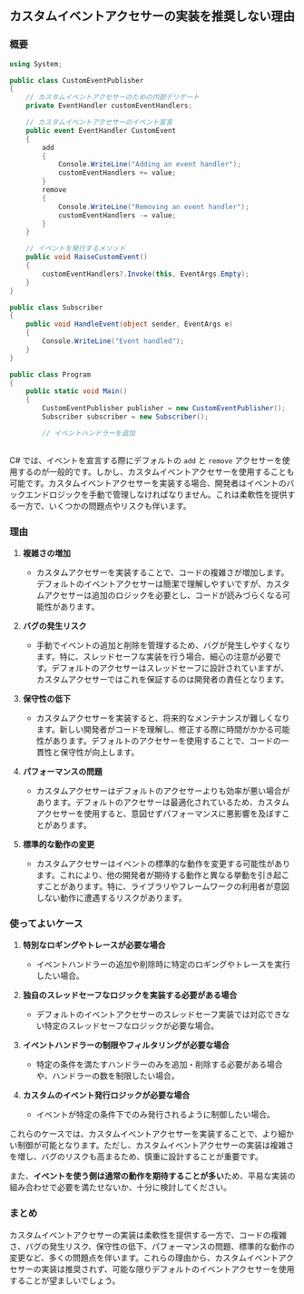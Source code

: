 ## カスタムイベントアクセサーの実装を推奨しない理由

### 概要
```csharp
using System;

public class CustomEventPublisher
{
    // カスタムイベントアクセサーのための内部デリゲート
    private EventHandler customEventHandlers;

    // カスタムイベントアクセサーのイベント宣言
    public event EventHandler CustomEvent
    {
        add
        {
            Console.WriteLine("Adding an event handler");
            customEventHandlers += value;
        }
        remove
        {
            Console.WriteLine("Removing an event handler");
            customEventHandlers -= value;
        }
    }

    // イベントを発行するメソッド
    public void RaiseCustomEvent()
    {
        customEventHandlers?.Invoke(this, EventArgs.Empty);
    }
}

public class Subscriber
{
    public void HandleEvent(object sender, EventArgs e)
    {
        Console.WriteLine("Event handled");
    }
}

public class Program
{
    public static void Main()
    {
        CustomEventPublisher publisher = new CustomEventPublisher();
        Subscriber subscriber = new Subscriber();

        // イベントハンドラーを追加
       

```


C# では、イベントを宣言する際にデフォルトの `add` と `remove` アクセサーを使用するのが一般的です。しかし、カスタムイベントアクセサーを使用することも可能です。カスタムイベントアクセサーを実装する場合、開発者はイベントのバックエンドロジックを手動で管理しなければなりません。これは柔軟性を提供する一方で、いくつかの問題点やリスクも伴います。

### 理由

1. **複雑さの増加**
   - カスタムアクセサーを実装することで、コードの複雑さが増加します。デフォルトのイベントアクセサーは簡潔で理解しやすいですが、カスタムアクセサーは追加のロジックを必要とし、コードが読みづらくなる可能性があります。

2. **バグの発生リスク**
   - 手動でイベントの追加と削除を管理するため、バグが発生しやすくなります。特に、スレッドセーフな実装を行う場合、細心の注意が必要です。デフォルトのアクセサーはスレッドセーフに設計されていますが、カスタムアクセサーではこれを保証するのは開発者の責任となります。

3. **保守性の低下**
   - カスタムアクセサーを実装すると、将来的なメンテナンスが難しくなります。新しい開発者がコードを理解し、修正する際に時間がかかる可能性があります。デフォルトのアクセサーを使用することで、コードの一貫性と保守性が向上します。

4. **パフォーマンスの問題**
   - カスタムアクセサーはデフォルトのアクセサーよりも効率が悪い場合があります。デフォルトのアクセサーは最適化されているため、カスタムアクセサーを使用すると、意図せずパフォーマンスに悪影響を及ぼすことがあります。

5. **標準的な動作の変更**
   - カスタムアクセサーはイベントの標準的な動作を変更する可能性があります。これにより、他の開発者が期待する動作と異なる挙動を引き起こすことがあります。特に、ライブラリやフレームワークの利用者が意図しない動作に遭遇するリスクがあります。

### 使ってよいケース

1. **特別なロギングやトレースが必要な場合**
   - イベントハンドラーの追加や削除時に特定のロギングやトレースを実行したい場合。

2. **独自のスレッドセーフなロジックを実装する必要がある場合**
   - デフォルトのイベントアクセサーのスレッドセーフ実装では対応できない特定のスレッドセーフなロジックが必要な場合。

3. **イベントハンドラーの制限やフィルタリングが必要な場合**
   - 特定の条件を満たすハンドラーのみを追加・削除する必要がある場合や、ハンドラーの数を制限したい場合。

4. **カスタムのイベント発行ロジックが必要な場合**
   - イベントが特定の条件下でのみ発行されるように制御したい場合。

これらのケースでは、カスタムイベントアクセサーを実装することで、より細かい制御が可能となります。ただし、カスタムイベントアクセサーの実装は複雑さを増し、バグのリスクも高まるため、慎重に設計することが重要です。

また、**イベントを使う側は通常の動作を期待することが多い**ため、平易な実装の組み合わせで必要を満たせないか、十分に検討してください。

### まとめ

カスタムイベントアクセサーの実装は柔軟性を提供する一方で、コードの複雑さ、バグの発生リスク、保守性の低下、パフォーマンスの問題、標準的な動作の変更など、多くの問題点を伴います。これらの理由から、カスタムイベントアクセサーの実装は推奨されず、可能な限りデフォルトのイベントアクセサーを使用することが望ましいでしょう。
